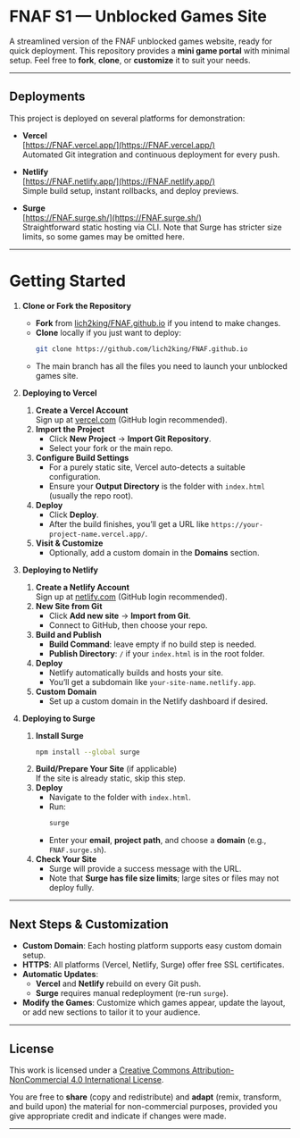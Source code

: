 # FNAF S1 — Unblocked Games Site

A streamlined version of the FNAF unblocked games website, ready for quick deployment. This repository provides a **mini game portal** with minimal setup. Feel free to **fork**, **clone**, or **customize** it to suit your needs.

---

## Deployments

This project is deployed on several platforms for demonstration:

- **Vercel**  
  [https://FNAF.vercel.app/](https://FNAF.vercel.app/)  
  Automated Git integration and continuous deployment for every push.

- **Netlify**  
  [https://FNAF.netlify.app/](https://FNAF.netlify.app/)  
  Simple build setup, instant rollbacks, and deploy previews.

- **Surge**  
  [https://FNAF.surge.sh/](https://FNAF.surge.sh/)  
  Straightforward static hosting via CLI. Note that Surge has stricter size limits, so some games may be omitted here.

---

# Getting Started

1. **Clone or Fork the Repository**

   - **Fork** from [lich2king/FNAF.github.io](https://github.com/lich2king/FNAF.github.io) if you intend to make changes.
   - **Clone** locally if you just want to deploy:
     ```bash
     git clone https://github.com/lich2king/FNAF.github.io
     ```
   - The main branch has all the files you need to launch your unblocked games site.

2. **Deploying to Vercel**

   1. **Create a Vercel Account**  
      Sign up at [vercel.com](https://vercel.com/) (GitHub login recommended).
   2. **Import the Project**
      - Click **New Project** → **Import Git Repository**.
      - Select your fork or the main repo.
   3. **Configure Build Settings**
      - For a purely static site, Vercel auto-detects a suitable configuration.
      - Ensure your **Output Directory** is the folder with `index.html` (usually the repo root).
   4. **Deploy**
      - Click **Deploy**.
      - After the build finishes, you’ll get a URL like `https://your-project-name.vercel.app/`.
   5. **Visit & Customize**
      - Optionally, add a custom domain in the **Domains** section.

3. **Deploying to Netlify**

   1. **Create a Netlify Account**  
      Sign up at [netlify.com](https://netlify.com/) (GitHub login recommended).
   2. **New Site from Git**
      - Click **Add new site** → **Import from Git**.
      - Connect to GitHub, then choose your repo.
   3. **Build and Publish**
      - **Build Command**: leave empty if no build step is needed.
      - **Publish Directory**: `/` if your `index.html` is in the root folder.
   4. **Deploy**
      - Netlify automatically builds and hosts your site.
      - You’ll get a subdomain like `your-site-name.netlify.app`.
   5. **Custom Domain**
      - Set up a custom domain in the Netlify dashboard if desired.

4. **Deploying to Surge**
   1. **Install Surge**
      ```bash
      npm install --global surge
      ```
   2. **Build/Prepare Your Site** (if applicable)  
      If the site is already static, skip this step.
   3. **Deploy**
      - Navigate to the folder with `index.html`.
      - Run:
        ```bash
        surge
        ```
      - Enter your **email**, **project path**, and choose a **domain** (e.g., `FNAF.surge.sh`).
   4. **Check Your Site**
      - Surge will provide a success message with the URL.
      - Note that **Surge has file size limits**; large sites or files may not deploy fully.

---

## Next Steps & Customization

- **Custom Domain**: Each hosting platform supports easy custom domain setup.
- **HTTPS**: All platforms (Vercel, Netlify, Surge) offer free SSL certificates.
- **Automatic Updates**:
  - **Vercel** and **Netlify** rebuild on every Git push.
  - **Surge** requires manual redeployment (re-run `surge`).
- **Modify the Games**: Customize which games appear, update the layout, or add new sections to tailor it to your audience.

---

## License

This work is licensed under a [Creative Commons Attribution-NonCommercial 4.0 International License](http://creativecommons.org/licenses/by-nc/4.0/).

You are free to **share** (copy and redistribute) and **adapt** (remix, transform, and build upon) the material for non-commercial purposes, provided you give appropriate credit and indicate if changes were made.

---
